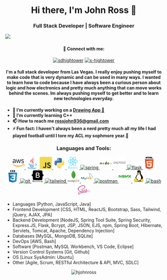 <h1 align="center">Hi there, I'm John Ross 👋</h1>

<h3 align="center">Full Stack Developer | Software Engineer</h3>

  
<img src="https://media.licdn.com/dms/image/D5616AQEPzjprIfefIQ/profile-displaybackgroundimage-shrink_350_1400/0/1674879548481?e=1699488000&v=beta&t=JzLsBq_9iLxaLSj4q_dL5nu3Y1F8StdxbFq90Tr-ADg"/>

<h4 align="center">💬 Connect with me:</h4>
<p align="center">
  <a href="https://linkedin.com/in/hjohnross" target="blank"><img align="center" src="https://raw.githubusercontent.com/rahuldkjain/github-profile-readme-generator/master/src/images/icons/Social/linked-in-alt.svg" alt="sdhightower" height="25" width="35" /></a>
  <a href="https://www.leetcode.com/johnross" target="blank"><img align="center" src="https://raw.githubusercontent.com/rahuldkjain/github-profile-readme-generator/master/src/images/icons/Social/leet-code.svg" alt="s-hightower" height="25" width="35" /></a>
</p>

<h4 align="center">
I'm a full stack developer from Las Vegas. I really enjoy pushing myself to make code that is very dynamic and can be used in many ways. I wanted to learn how   to code because I have always been a curious person about logic and how electronics and pretty much anything that can move works behind the scenes. Im always pushing myself to get better and to learn new technologies everyday.
<h4>

- 🔭 I’m currently working on a [Drawing App 🦎](https://github.com/HJohnRoss/drawingApp)
- 🌱 I’m currently learning **C++**
- 📫 How to reach me **rossjohn936@gmail.com**
- ⚡ Fun fact: **I haven't always been a nerd pretty much all my life I had played football until I tore my ACL my sophmore year.🏼**
  
<h3 align="center">Languages and Tools:</h3>
<p align="center"> 
   <a href="https://aws.amazon.com" target="_blank" rel="noreferrer"> <img src="https://raw.githubusercontent.com/devicons/devicon/master/icons/amazonwebservices/amazonwebservices-original-wordmark.svg" alt="aws" width="40" height="40"/> </a>
  <a href="https://www.java.com" target="_blank" rel="noreferrer"> <img src="https://raw.githubusercontent.com/devicons/devicon/master/icons/java/java-original.svg" alt="java" width="40" height="40"/> </a>
  <a href="https://developer.mozilla.org/en-US/docs/Web/JavaScript" target="_blank" rel="noreferrer"> <img src="https://raw.githubusercontent.com/devicons/devicon/master/icons/javascript/javascript-original.svg" alt="javascript" width="40" height="40"/> </a>
  <a href="https://www.python.org" target="_blank" rel="noreferrer"> <img src="https://raw.githubusercontent.com/devicons/devicon/master/icons/python/python-original.svg" alt="python" width="40" height="40"/> </a> 
  <a href="https://reactjs.org/" target="_blank" rel="noreferrer"> <img src="https://raw.githubusercontent.com/devicons/devicon/master/icons/react/react-original-wordmark.svg" alt="react" width="40" height="40"/> </a>
  <a href="https://spring.io/" target="_blank" rel="noreferrer"> <img src="https://www.vectorlogo.zone/logos/springio/springio-icon.svg" alt="spring" width="40" height="40"/> </a>
  <a href="https://nodejs.org" target="_blank" rel="noreferrer"> <img src="https://raw.githubusercontent.com/devicons/devicon/master/icons/nodejs/nodejs-original-wordmark.svg" alt="nodejs" width="40" height="40"/> </a>
  <a href="https://expressjs.com" target="_blank" rel="noreferrer"> <img src="https://raw.githubusercontent.com/devicons/devicon/master/icons/express/express-original-wordmark.svg" alt="express" width="40" height="40"/> </a>
  <a href="https://flask.palletsprojects.com/" target="_blank" rel="noreferrer"> <img src="https://www.vectorlogo.zone/logos/pocoo_flask/pocoo_flask-icon.svg" alt="flask" width="40" height="40"/> </a> 
  <a href="https://www.w3.org/html/" target="_blank" rel="noreferrer"> <img src="https://raw.githubusercontent.com/devicons/devicon/master/icons/html5/html5-original-wordmark.svg" alt="html5" width="40" height="40"/> </a>
  <a href="https://www.w3schools.com/css/" target="_blank" rel="noreferrer"> <img src="https://raw.githubusercontent.com/devicons/devicon/master/icons/css3/css3-original-wordmark.svg" alt="css3" width="40" height="40"/> </a>
  <a href="https://git-scm.com/" target="_blank" rel="noreferrer"> <img src="https://www.vectorlogo.zone/logos/git-scm/git-scm-icon.svg" alt="git" width="40" height="40"/> </a>
  <a href="https://getbootstrap.com" target="_blank" rel="noreferrer"> <img src="https://raw.githubusercontent.com/devicons/devicon/master/icons/bootstrap/bootstrap-plain-wordmark.svg" alt="bootstrap" width="40" height="40"/> </a>
  <a href="https://tailwindcss.com/" target="_blank" rel="noreferrer"> <img src="https://www.vectorlogo.zone/logos/tailwindcss/tailwindcss-icon.svg" alt="tailwind" width="40" height="40"/> </a>
  <a href="https://www.mongodb.com/" target="_blank" rel="noreferrer"> <img src="https://raw.githubusercontent.com/devicons/devicon/master/icons/mongodb/mongodb-original-wordmark.svg" alt="mongodb" width="40" height="40"/> </a> 
  <a href="https://www.mysql.com/" target="_blank" rel="noreferrer"> <img src="https://raw.githubusercontent.com/devicons/devicon/master/icons/mysql/mysql-original-wordmark.svg" alt="mysql" width="40" height="40"/> </a>
  <a href="https://postman.com" target="_blank" rel="noreferrer"> <img src="https://www.vectorlogo.zone/logos/getpostman/getpostman-icon.svg" alt="postman" width="40" height="40"/> </a> 
  <a href="https://www.nginx.com" target="_blank" rel="noreferrer"> <img src="https://raw.githubusercontent.com/devicons/devicon/master/icons/nginx/nginx-original.svg" alt="nginx" width="40" height="40"/> </a>
  <a href="https://www.linux.org/" target="_blank" rel="noreferrer"> <img src="https://raw.githubusercontent.com/devicons/devicon/master/icons/linux/linux-original.svg" alt="linux" width="40" height="40"/> </a>
  <a href="https://www.gnu.org/software/bash/" target="_blank" rel="noreferrer"> <img src="https://www.vectorlogo.zone/logos/gnu_bash/gnu_bash-icon.svg" alt="bash" width="40" height="40"/> </a>
  <a href="https://sass-lang.com" target="_blank" rel="noreferrer"> <img src="https://raw.githubusercontent.com/devicons/devicon/master/icons/sass/sass-original.svg" alt="sass" width="40" height="40"/> </a>
</p>
  
<ul>
  <li>Languages [Python, JavaScript, Java]</li>
  <li>Frontend Development [CSS, HTML, ReactJS, Bootstrap, Sass, Tailwind, jQuery, AJAX, JPA]</li>
  <li>Backend Development [NodeJS, Spring Tool Suite, Spring Security, Express.JS, Flask, Bcrypt, JSP, JSON, EJS, npm, Spring Boot, Hibernate, Servlets, Tomcat, Apache, Dependency Injection]</li> 
  <li>Databases [MySQL, MongoDB, SQLite]</li>
  <li>DevOps [AWS, Bash]</li>
  <li>Software [Postman, MySQL Workbench, VS Code, Eclipse]</li>
  <li>Version Control Systems [Git, Github]</li>
  <li>OS [Linux SysAdmin: Ubuntu]</li>
  <li>Other [Agile, Scrum, RESTful Architecture & API, MVC, SDLC]</li>
</ul>

<p align="center"><img src="https://github-readme-streak-stats.herokuapp.com/?user=hjohnross&theme=default" alt="hjohnross" /></p>
